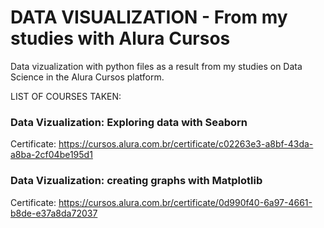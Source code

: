 # DATA VISUALIZATION - From my studies with Alura Cursos


Data vizualization with python files as a result from my studies on Data Science in the Alura Cursos platform. 

LIST OF COURSES TAKEN:

### Data Vizualization: Exploring data with Seaborn
Certificate: https://cursos.alura.com.br/certificate/c02263e3-a8bf-43da-a8ba-2cf04be195d1

### Data Vizualization: creating graphs with Matplotlib
Certificate: https://cursos.alura.com.br/certificate/0d990f40-6a97-4661-b8de-e37a8da72037


